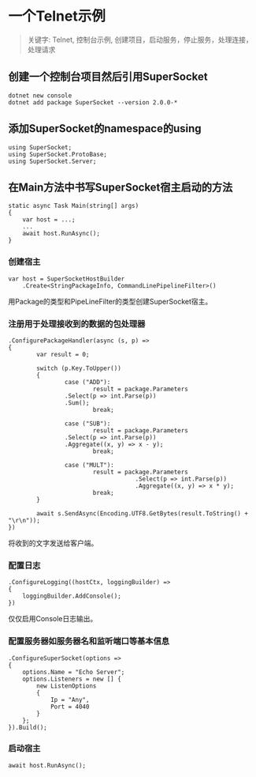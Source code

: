 #  一个Telnet示例

> 关键字: Telnet, 控制台示例, 创建项目，启动服务，停止服务，处理连接，处理请求

## 创建一个控制台项目然后引用SuperSocket

	dotnet new console
	dotnet add package SuperSocket --version 2.0.0-*


## 添加SuperSocket的namespace的using

	using SuperSocket;
	using SuperSocket.ProtoBase;
	using SuperSocket.Server;


## 在Main方法中书写SuperSocket宿主启动的方法

	static async Task Main(string[] args)
    {
		var host = ...;
		...
		await host.RunAsync();
	}


### 创建宿主

	var host = SuperSocketHostBuilder
		.Create<StringPackageInfo, CommandLinePipelineFilter>()

用Package的类型和PipeLineFilter的类型创建SuperSocket宿主。


### 注册用于处理接收到的数据的包处理器


	.ConfigurePackageHandler(async (s, p) =>
	{
			var result = 0;

			switch (p.Key.ToUpper())
			{
					case ("ADD"):
							result = package.Parameters
                    .Select(p => int.Parse(p))
                    .Sum();
							break;

					case ("SUB"):
							result = package.Parameters
                    .Select(p => int.Parse(p))
                    .Aggregate((x, y) => x - y);
							break;

					case ("MULT"):
							result = package.Parameters
										.Select(p => int.Parse(p))
										.Aggregate((x, y) => x * y);
							break;
			}

			await s.SendAsync(Encoding.UTF8.GetBytes(result.ToString() + "\r\n"));
	})

将收到的文字发送给客户端。


### 配置日志

	.ConfigureLogging((hostCtx, loggingBuilder) =>
	{
		loggingBuilder.AddConsole();
	})

仅仅启用Console日志输出。


### 配置服务器如服务器名和监听端口等基本信息

	.ConfigureSuperSocket(options =>
	{
		options.Name = "Echo Server";
		options.Listeners = new [] {
			new ListenOptions
			{
				Ip = "Any",
				Port = 4040
			}
		};
	}).Build();


### 启动宿主

	await host.RunAsync();